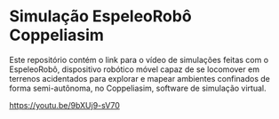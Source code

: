 # Simulação EspeleoRobô Coppeliasim
Este repositório contém o link para o vídeo de simulações feitas com o EspeleoRobô, dispositivo robótico móvel capaz de se locomover em terrenos acidentados para explorar e mapear ambientes confinados de forma semi-autônoma, no Coppeliasim, software de simulação virtual.

https://youtu.be/9bXUj9-sV70
